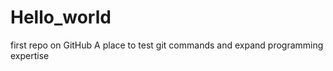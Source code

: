 Hello_world
===========

first repo on GitHub
A place to test git commands and expand programming expertise
